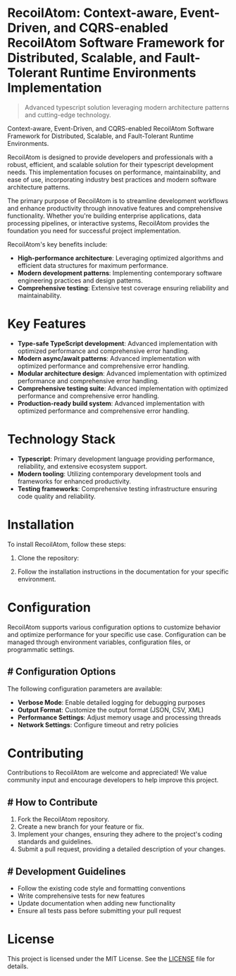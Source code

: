 <!-- fallback_RecoilAtom_20251015204705_42580 -->

# RecoilAtom: Context-aware, Event-Driven, and CQRS-enabled RecoilAtom Software Framework for Distributed, Scalable, and Fault-Tolerant Runtime Environments Implementation
> Advanced typescript solution leveraging modern architecture patterns and cutting-edge technology.

Context-aware, Event-Driven, and CQRS-enabled RecoilAtom Software Framework for Distributed, Scalable, and Fault-Tolerant Runtime Environments.

RecoilAtom is designed to provide developers and professionals with a robust, efficient, and scalable solution for their typescript development needs. This implementation focuses on performance, maintainability, and ease of use, incorporating industry best practices and modern software architecture patterns.

The primary purpose of RecoilAtom is to streamline development workflows and enhance productivity through innovative features and comprehensive functionality. Whether you're building enterprise applications, data processing pipelines, or interactive systems, RecoilAtom provides the foundation you need for successful project implementation.

RecoilAtom's key benefits include:

* **High-performance architecture**: Leveraging optimized algorithms and efficient data structures for maximum performance.
* **Modern development patterns**: Implementing contemporary software engineering practices and design patterns.
* **Comprehensive testing**: Extensive test coverage ensuring reliability and maintainability.

# Key Features

* **Type-safe TypeScript development**: Advanced implementation with optimized performance and comprehensive error handling.
* **Modern async/await patterns**: Advanced implementation with optimized performance and comprehensive error handling.
* **Modular architecture design**: Advanced implementation with optimized performance and comprehensive error handling.
* **Comprehensive testing suite**: Advanced implementation with optimized performance and comprehensive error handling.
* **Production-ready build system**: Advanced implementation with optimized performance and comprehensive error handling.

# Technology Stack

* **Typescript**: Primary development language providing performance, reliability, and extensive ecosystem support.
* **Modern tooling**: Utilizing contemporary development tools and frameworks for enhanced productivity.
* **Testing frameworks**: Comprehensive testing infrastructure ensuring code quality and reliability.

# Installation

To install RecoilAtom, follow these steps:

1. Clone the repository:


2. Follow the installation instructions in the documentation for your specific environment.

# Configuration

RecoilAtom supports various configuration options to customize behavior and optimize performance for your specific use case. Configuration can be managed through environment variables, configuration files, or programmatic settings.

## # Configuration Options

The following configuration parameters are available:

* **Verbose Mode**: Enable detailed logging for debugging purposes
* **Output Format**: Customize the output format (JSON, CSV, XML)
* **Performance Settings**: Adjust memory usage and processing threads
* **Network Settings**: Configure timeout and retry policies

# Contributing

Contributions to RecoilAtom are welcome and appreciated! We value community input and encourage developers to help improve this project.

## # How to Contribute

1. Fork the RecoilAtom repository.
2. Create a new branch for your feature or fix.
3. Implement your changes, ensuring they adhere to the project's coding standards and guidelines.
4. Submit a pull request, providing a detailed description of your changes.

## # Development Guidelines

* Follow the existing code style and formatting conventions
* Write comprehensive tests for new features
* Update documentation when adding new functionality
* Ensure all tests pass before submitting your pull request

# License

This project is licensed under the MIT License. See the [LICENSE](https://github.com/lisaantal/RecoilAtom/blob/main/LICENSE) file for details.
